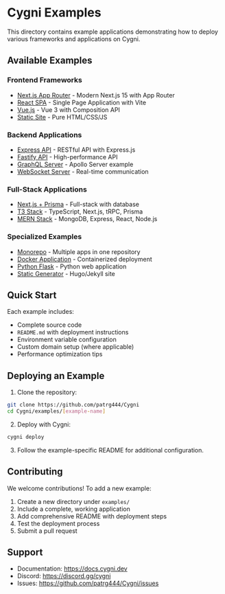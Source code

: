 # Cygni Examples

This directory contains example applications demonstrating how to deploy various frameworks and applications on Cygni.

## Available Examples

### Frontend Frameworks

- [Next.js App Router](./nextjs-app-router/) - Modern Next.js 15 with App Router
- [React SPA](./react-spa/) - Single Page Application with Vite
- [Vue.js](./vue-app/) - Vue 3 with Composition API
- [Static Site](./static-site/) - Pure HTML/CSS/JS

### Backend Applications

- [Express API](./express-api/) - RESTful API with Express.js
- [Fastify API](./fastify-api/) - High-performance API
- [GraphQL Server](./graphql-server/) - Apollo Server example
- [WebSocket Server](./websocket-server/) - Real-time communication

### Full-Stack Applications

- [Next.js + Prisma](./nextjs-prisma/) - Full-stack with database
- [T3 Stack](./t3-stack/) - TypeScript, Next.js, tRPC, Prisma
- [MERN Stack](./mern-stack/) - MongoDB, Express, React, Node.js

### Specialized Examples

- [Monorepo](./monorepo/) - Multiple apps in one repository
- [Docker Application](./docker-app/) - Containerized deployment
- [Python Flask](./python-flask/) - Python web application
- [Static Generator](./static-generator/) - Hugo/Jekyll site

## Quick Start

Each example includes:

- Complete source code
- `README.md` with deployment instructions
- Environment variable configuration
- Custom domain setup (where applicable)
- Performance optimization tips

## Deploying an Example

1. Clone the repository:

```bash
git clone https://github.com/patrg444/Cygni
cd Cygni/examples/[example-name]
```

2. Deploy with Cygni:

```bash
cygni deploy
```

3. Follow the example-specific README for additional configuration.

## Contributing

We welcome contributions! To add a new example:

1. Create a new directory under `examples/`
2. Include a complete, working application
3. Add comprehensive README with deployment steps
4. Test the deployment process
5. Submit a pull request

## Support

- Documentation: https://docs.cygni.dev
- Discord: https://discord.gg/cygni
- Issues: https://github.com/patrg444/Cygni/issues
